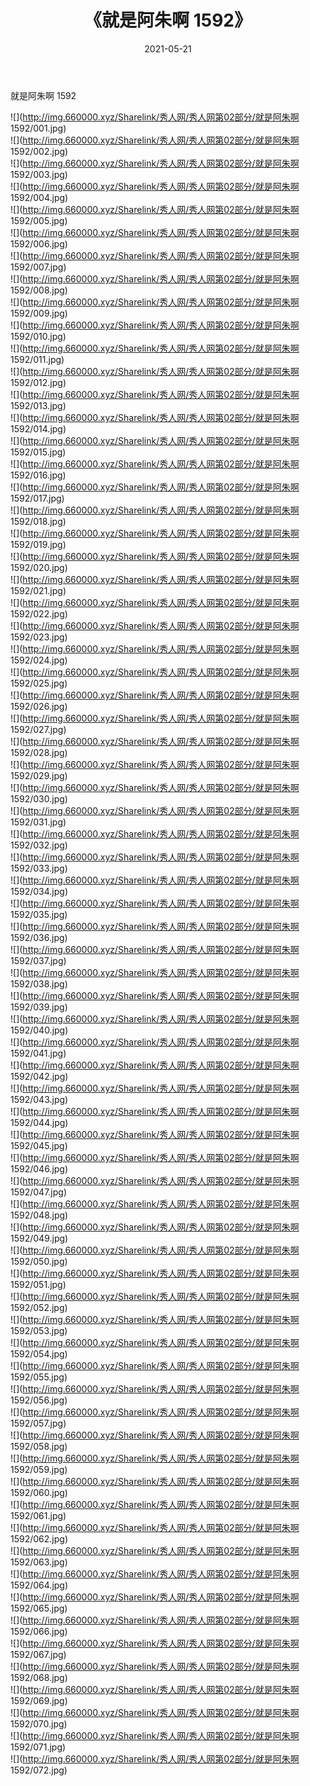 ﻿---
layout: post
title:  《就是阿朱啊 1592》
date:   2021-05-21
img: http://img.660000.xyz/Sharelink/秀人网/秀人网第02部分/就是阿朱啊 1592/000.jpg
categories: [美女, 清纯, 唯美]
---

就是阿朱啊 1592

  ![](http://img.660000.xyz/Sharelink/秀人网/秀人网第02部分/就是阿朱啊 1592/001.jpg) <br> ![](http://img.660000.xyz/Sharelink/秀人网/秀人网第02部分/就是阿朱啊 1592/002.jpg) <br> ![](http://img.660000.xyz/Sharelink/秀人网/秀人网第02部分/就是阿朱啊 1592/003.jpg) <br> ![](http://img.660000.xyz/Sharelink/秀人网/秀人网第02部分/就是阿朱啊 1592/004.jpg) <br> ![](http://img.660000.xyz/Sharelink/秀人网/秀人网第02部分/就是阿朱啊 1592/005.jpg) <br> ![](http://img.660000.xyz/Sharelink/秀人网/秀人网第02部分/就是阿朱啊 1592/006.jpg) <br> ![](http://img.660000.xyz/Sharelink/秀人网/秀人网第02部分/就是阿朱啊 1592/007.jpg) <br> ![](http://img.660000.xyz/Sharelink/秀人网/秀人网第02部分/就是阿朱啊 1592/008.jpg) <br> ![](http://img.660000.xyz/Sharelink/秀人网/秀人网第02部分/就是阿朱啊 1592/009.jpg) <br> ![](http://img.660000.xyz/Sharelink/秀人网/秀人网第02部分/就是阿朱啊 1592/010.jpg) <br> ![](http://img.660000.xyz/Sharelink/秀人网/秀人网第02部分/就是阿朱啊 1592/011.jpg) <br> ![](http://img.660000.xyz/Sharelink/秀人网/秀人网第02部分/就是阿朱啊 1592/012.jpg) <br> ![](http://img.660000.xyz/Sharelink/秀人网/秀人网第02部分/就是阿朱啊 1592/013.jpg) <br> ![](http://img.660000.xyz/Sharelink/秀人网/秀人网第02部分/就是阿朱啊 1592/014.jpg) <br> ![](http://img.660000.xyz/Sharelink/秀人网/秀人网第02部分/就是阿朱啊 1592/015.jpg) <br> ![](http://img.660000.xyz/Sharelink/秀人网/秀人网第02部分/就是阿朱啊 1592/016.jpg) <br> ![](http://img.660000.xyz/Sharelink/秀人网/秀人网第02部分/就是阿朱啊 1592/017.jpg) <br> ![](http://img.660000.xyz/Sharelink/秀人网/秀人网第02部分/就是阿朱啊 1592/018.jpg) <br> ![](http://img.660000.xyz/Sharelink/秀人网/秀人网第02部分/就是阿朱啊 1592/019.jpg) <br> ![](http://img.660000.xyz/Sharelink/秀人网/秀人网第02部分/就是阿朱啊 1592/020.jpg) <br> ![](http://img.660000.xyz/Sharelink/秀人网/秀人网第02部分/就是阿朱啊 1592/021.jpg) <br> ![](http://img.660000.xyz/Sharelink/秀人网/秀人网第02部分/就是阿朱啊 1592/022.jpg) <br> ![](http://img.660000.xyz/Sharelink/秀人网/秀人网第02部分/就是阿朱啊 1592/023.jpg) <br> ![](http://img.660000.xyz/Sharelink/秀人网/秀人网第02部分/就是阿朱啊 1592/024.jpg) <br> ![](http://img.660000.xyz/Sharelink/秀人网/秀人网第02部分/就是阿朱啊 1592/025.jpg) <br> ![](http://img.660000.xyz/Sharelink/秀人网/秀人网第02部分/就是阿朱啊 1592/026.jpg) <br> ![](http://img.660000.xyz/Sharelink/秀人网/秀人网第02部分/就是阿朱啊 1592/027.jpg) <br> ![](http://img.660000.xyz/Sharelink/秀人网/秀人网第02部分/就是阿朱啊 1592/028.jpg) <br> ![](http://img.660000.xyz/Sharelink/秀人网/秀人网第02部分/就是阿朱啊 1592/029.jpg) <br> ![](http://img.660000.xyz/Sharelink/秀人网/秀人网第02部分/就是阿朱啊 1592/030.jpg) <br> ![](http://img.660000.xyz/Sharelink/秀人网/秀人网第02部分/就是阿朱啊 1592/031.jpg) <br> ![](http://img.660000.xyz/Sharelink/秀人网/秀人网第02部分/就是阿朱啊 1592/032.jpg) <br> ![](http://img.660000.xyz/Sharelink/秀人网/秀人网第02部分/就是阿朱啊 1592/033.jpg) <br> ![](http://img.660000.xyz/Sharelink/秀人网/秀人网第02部分/就是阿朱啊 1592/034.jpg) <br> ![](http://img.660000.xyz/Sharelink/秀人网/秀人网第02部分/就是阿朱啊 1592/035.jpg) <br> ![](http://img.660000.xyz/Sharelink/秀人网/秀人网第02部分/就是阿朱啊 1592/036.jpg) <br> ![](http://img.660000.xyz/Sharelink/秀人网/秀人网第02部分/就是阿朱啊 1592/037.jpg) <br> ![](http://img.660000.xyz/Sharelink/秀人网/秀人网第02部分/就是阿朱啊 1592/038.jpg) <br> ![](http://img.660000.xyz/Sharelink/秀人网/秀人网第02部分/就是阿朱啊 1592/039.jpg) <br> ![](http://img.660000.xyz/Sharelink/秀人网/秀人网第02部分/就是阿朱啊 1592/040.jpg) <br> ![](http://img.660000.xyz/Sharelink/秀人网/秀人网第02部分/就是阿朱啊 1592/041.jpg) <br> ![](http://img.660000.xyz/Sharelink/秀人网/秀人网第02部分/就是阿朱啊 1592/042.jpg) <br> ![](http://img.660000.xyz/Sharelink/秀人网/秀人网第02部分/就是阿朱啊 1592/043.jpg) <br> ![](http://img.660000.xyz/Sharelink/秀人网/秀人网第02部分/就是阿朱啊 1592/044.jpg) <br> ![](http://img.660000.xyz/Sharelink/秀人网/秀人网第02部分/就是阿朱啊 1592/045.jpg) <br> ![](http://img.660000.xyz/Sharelink/秀人网/秀人网第02部分/就是阿朱啊 1592/046.jpg) <br> ![](http://img.660000.xyz/Sharelink/秀人网/秀人网第02部分/就是阿朱啊 1592/047.jpg) <br> ![](http://img.660000.xyz/Sharelink/秀人网/秀人网第02部分/就是阿朱啊 1592/048.jpg) <br> ![](http://img.660000.xyz/Sharelink/秀人网/秀人网第02部分/就是阿朱啊 1592/049.jpg) <br> ![](http://img.660000.xyz/Sharelink/秀人网/秀人网第02部分/就是阿朱啊 1592/050.jpg) <br> ![](http://img.660000.xyz/Sharelink/秀人网/秀人网第02部分/就是阿朱啊 1592/051.jpg) <br> ![](http://img.660000.xyz/Sharelink/秀人网/秀人网第02部分/就是阿朱啊 1592/052.jpg) <br> ![](http://img.660000.xyz/Sharelink/秀人网/秀人网第02部分/就是阿朱啊 1592/053.jpg) <br> ![](http://img.660000.xyz/Sharelink/秀人网/秀人网第02部分/就是阿朱啊 1592/054.jpg) <br> ![](http://img.660000.xyz/Sharelink/秀人网/秀人网第02部分/就是阿朱啊 1592/055.jpg) <br> ![](http://img.660000.xyz/Sharelink/秀人网/秀人网第02部分/就是阿朱啊 1592/056.jpg) <br> ![](http://img.660000.xyz/Sharelink/秀人网/秀人网第02部分/就是阿朱啊 1592/057.jpg) <br> ![](http://img.660000.xyz/Sharelink/秀人网/秀人网第02部分/就是阿朱啊 1592/058.jpg) <br> ![](http://img.660000.xyz/Sharelink/秀人网/秀人网第02部分/就是阿朱啊 1592/059.jpg) <br> ![](http://img.660000.xyz/Sharelink/秀人网/秀人网第02部分/就是阿朱啊 1592/060.jpg) <br> ![](http://img.660000.xyz/Sharelink/秀人网/秀人网第02部分/就是阿朱啊 1592/061.jpg) <br> ![](http://img.660000.xyz/Sharelink/秀人网/秀人网第02部分/就是阿朱啊 1592/062.jpg) <br> ![](http://img.660000.xyz/Sharelink/秀人网/秀人网第02部分/就是阿朱啊 1592/063.jpg) <br> ![](http://img.660000.xyz/Sharelink/秀人网/秀人网第02部分/就是阿朱啊 1592/064.jpg) <br> ![](http://img.660000.xyz/Sharelink/秀人网/秀人网第02部分/就是阿朱啊 1592/065.jpg) <br> ![](http://img.660000.xyz/Sharelink/秀人网/秀人网第02部分/就是阿朱啊 1592/066.jpg) <br> ![](http://img.660000.xyz/Sharelink/秀人网/秀人网第02部分/就是阿朱啊 1592/067.jpg) <br> ![](http://img.660000.xyz/Sharelink/秀人网/秀人网第02部分/就是阿朱啊 1592/068.jpg) <br> ![](http://img.660000.xyz/Sharelink/秀人网/秀人网第02部分/就是阿朱啊 1592/069.jpg) <br> ![](http://img.660000.xyz/Sharelink/秀人网/秀人网第02部分/就是阿朱啊 1592/070.jpg) <br> ![](http://img.660000.xyz/Sharelink/秀人网/秀人网第02部分/就是阿朱啊 1592/071.jpg) <br> ![](http://img.660000.xyz/Sharelink/秀人网/秀人网第02部分/就是阿朱啊 1592/072.jpg) <br>